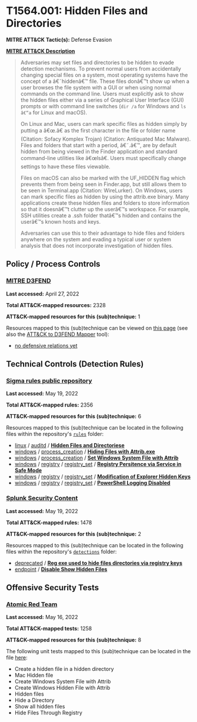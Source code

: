 # T1564.001: Hidden Files and Directories
**MITRE ATT&CK Tactic(s):** Defense Evasion

**[MITRE ATT&CK Description](https://attack.mitre.org/techniques/T1564/001)**
<blockquote>Adversaries may set files and directories to be hidden to evade detection mechanisms. To prevent normal users from accidentally changing special files on a system, most operating systems have the concept of a â€˜hiddenâ€™ file. These files donâ€™t show up when a user browses the file system with a GUI or when using normal commands on the command line. Users must explicitly ask to show the hidden files either via a series of Graphical User Interface (GUI) prompts or with command line switches (<code>dir /a</code> for Windows and <code>ls â€“a</code> for Linux and macOS).

On Linux and Mac, users can mark specific files as hidden simply by putting a â€œ.â€ as the first character in the file or folder name  (Citation: Sofacy Komplex Trojan) (Citation: Antiquated Mac Malware). Files and folders that start with a period, â€˜.â€™, are by default hidden from being viewed in the Finder application and standard command-line utilities like â€œlsâ€. Users must specifically change settings to have these files viewable.

Files on macOS can also be marked with the UF_HIDDEN flag which prevents them from being seen in Finder.app, but still allows them to be seen in Terminal.app (Citation: WireLurker). On Windows, users can mark specific files as hidden by using the attrib.exe binary. Many applications create these hidden files and folders to store information so that it doesnâ€™t clutter up the userâ€™s workspace. For example, SSH utilities create a .ssh folder thatâ€™s hidden and contains the userâ€™s known hosts and keys.

Adversaries can use this to their advantage to hide files and folders anywhere on the system and evading a typical user or system analysis that does not incorporate investigation of hidden files.</blockquote>

## Policy / Process Controls
### [MITRE D3FEND](https://d3fend.mitre.org/)
**Last accessed:** April 27, 2022

**Total ATT&CK-mapped resources:** 2328

**ATT&CK-mapped resources for this (sub)technique:** 1

Resources mapped to this (sub)technique can be viewed on [this page](https://d3fend.mitre.org/) (see also the [ATT&CK to D3FEND Mapper](https://d3fend.mitre.org/tools/attack-mapper) tool):

* [no defensive relations yet](https://d3fend.mitre.org/techniques/d3f:nodefensiverelationsyet)

## Technical Controls (Detection Rules)
### [Sigma rules public repository](https://github.com/SigmaHQ/sigma)
**Last accessed:** May 19, 2022

**Total ATT&CK-mapped rules:** 2356

**ATT&CK-mapped resources for this (sub)technique:** 6

Resources mapped to this (sub)technique can be located in the following files within the repository's <code>[rules](https://github.com/SigmaHQ/sigma/tree/master/rules)</code> folder:

* [linux](https://github.com/SigmaHQ/sigma/tree/master/rules/linux/) / [auditd](https://github.com/SigmaHQ/sigma/tree/master/rules/linux/auditd/) / **[Hidden Files and Directoriese](https://github.com/SigmaHQ/sigma/blob/master/rules/linux/auditd/lnx_auditd_hidden_files_directories.yml)**
* [windows](https://github.com/SigmaHQ/sigma/tree/master/rules/windows/) / [process_creation](https://github.com/SigmaHQ/sigma/tree/master/rules/windows/process_creation/) / **[Hiding Files with Attrib.exe](https://github.com/SigmaHQ/sigma/blob/master/rules/windows/process_creation/proc_creation_win_attrib_hiding_files.yml)**
* [windows](https://github.com/SigmaHQ/sigma/tree/master/rules/windows/) / [process_creation](https://github.com/SigmaHQ/sigma/tree/master/rules/windows/process_creation/) / **[Set Windows System File with Attrib](https://github.com/SigmaHQ/sigma/blob/master/rules/windows/process_creation/proc_creation_win_attrib_system.yml)**
* [windows](https://github.com/SigmaHQ/sigma/tree/master/rules/windows/) / [registry](https://github.com/SigmaHQ/sigma/tree/master/rules/windows/registry/) / [registry_set](https://github.com/SigmaHQ/sigma/tree/master/rules/windows/registry/registry_set/) / **[Registry Persitence via Service in Safe Mode](https://github.com/SigmaHQ/sigma/blob/master/rules/windows/registry/registry_set/registry_set_add_load_service_in_safe_mode.yml)**
* [windows](https://github.com/SigmaHQ/sigma/tree/master/rules/windows/) / [registry](https://github.com/SigmaHQ/sigma/tree/master/rules/windows/registry/) / [registry_set](https://github.com/SigmaHQ/sigma/tree/master/rules/windows/registry/registry_set/) / **[Modification of Explorer Hidden Keys](https://github.com/SigmaHQ/sigma/blob/master/rules/windows/registry/registry_set/registry_set_hide_file.yml)**
* [windows](https://github.com/SigmaHQ/sigma/tree/master/rules/windows/) / [registry](https://github.com/SigmaHQ/sigma/tree/master/rules/windows/registry/) / [registry_set](https://github.com/SigmaHQ/sigma/tree/master/rules/windows/registry/registry_set/) / **[PowerShell Logging Disabled](https://github.com/SigmaHQ/sigma/blob/master/rules/windows/registry/registry_set/registry_set_powershell_logging_disabled.yml)**

### [Splunk Security Content](https://github.com/splunk/security_content)
**Last accessed:** May 19, 2022

**Total ATT&CK-mapped rules:** 1478

**ATT&CK-mapped resources for this (sub)technique:** 2

Resources mapped to this (sub)technique can be located in the following files within the repository's <code>[detections](https://github.com/splunk/security_content/tree/develop/detections)</code> folder:

* [deprecated](https://github.com/splunk/security_content/tree/develop/detections/deprecated/) / **[Reg exe used to hide files directories via registry keys](https://github.com/splunk/security_content/blob/develop/detections/deprecated/reg_exe_used_to_hide_files_directories_via_registry_keys.yml)**
* [endpoint](https://github.com/splunk/security_content/tree/develop/detections/endpoint/) / **[Disable Show Hidden Files](https://github.com/splunk/security_content/blob/develop/detections/endpoint/disable_show_hidden_files.yml)**


## Offensive Security Tests
### [Atomic Red Team](https://github.com/redcanaryco/atomic-red-team)
**Last accessed:** May 16, 2022

**Total ATT&CK-mapped tests:** 1258

**ATT&CK-mapped resources for this (sub)technique:** 8

The following unit tests mapped to this (sub)technique can be located in the file [here](https://github.com/redcanaryco/atomic-red-team/tree/master/atomics/T1564.001/T1564.001.yaml):

* Create a hidden file in a hidden directory
* Mac Hidden file
* Create Windows System File with Attrib
* Create Windows Hidden File with Attrib
* Hidden files
* Hide a Directory
* Show all hidden files
* Hide Files Through Registry


